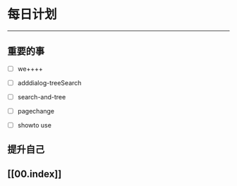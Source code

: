 
# 每日计划
---
## 重要的事

- [ ]  we++++
- [ ]  adddialog-treeSearch
- [ ]  search-and-tree
- [ ] pagechange
- [ ] showto use



## 提升自己

  



## [[00.index]]










